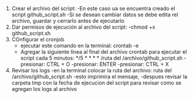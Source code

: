 1. Crear el archivo del script:
    -En este caso ua se encuentra creado el script github_script.sh
    -Si se desean cambiar datos se debe edita rel archivo, guardar y cerrarlo antes de ejecutarlo
2. Dar permisos de ejecución al archivo del script:
    -chmod +x github_script.sh
3. COnfigurar el cronjob
    - ejecutar este comando en la terminal: crontab -e
    - Agregar la siguiente línea al final del archivo crontab para ejecutar el script cada 5 minutos: */5 * * * * /ruta del /archivo/github_script.sh
    -presionar: CTRL + O
    -presionar: ENTER
    -presionar: CTRL + X
4. Revisar los logs
    -en la terminal colocar la ruta del archivo: ruta del /archivo/github_script.sh
    -esto imprimira el mensaje,
    -despues revisar la carpeta tmp con la fecha de ejecucion del script para revisar como se agregan los logs al archivo